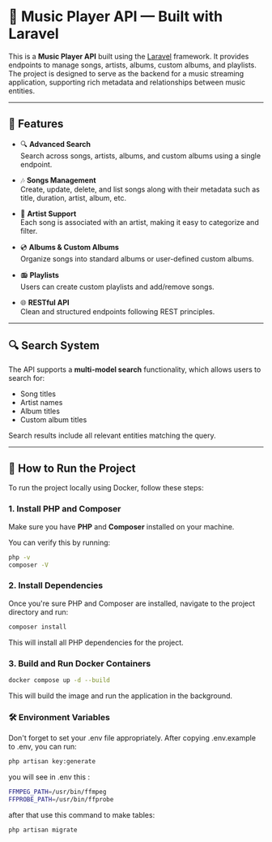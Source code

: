 # 🎵 Music Player API — Built with Laravel

This is a **Music Player API** built using the [Laravel](https://laravel.com) framework. It provides endpoints to manage songs, artists, albums, custom albums, and playlists. The project is designed to serve as the backend for a music streaming application, supporting rich metadata and relationships between music entities.

---

## 📌 Features

- 🔍 **Advanced Search**  
  Search across songs, artists, albums, and custom albums using a single endpoint.

- 🎶 **Songs Management**  
  Create, update, delete, and list songs along with their metadata such as title, duration, artist, album, etc.

- 🎤 **Artist Support**  
  Each song is associated with an artist, making it easy to categorize and filter.

- 💿 **Albums & Custom Albums**  
  Organize songs into standard albums or user-defined custom albums.

- 📻 **Playlists**  
  Users can create custom playlists and add/remove songs.

- 🌐 **RESTful API**  
  Clean and structured endpoints following REST principles.

---

## 🔍 Search System

The API supports a **multi-model search** functionality, which allows users to search for:

- Song titles
- Artist names
- Album titles
- Custom album titles

Search results include all relevant entities matching the query.

---

## 🚀 How to Run the Project

To run the project locally using Docker, follow these steps:

### 1. Install PHP and Composer

Make sure you have **PHP** and **Composer** installed on your machine.

You can verify this by running:

```bash
php -v
composer -V
```

### 2. Install Dependencies
Once you're sure PHP and Composer are installed, navigate to the project directory and run:

```bash
composer install
```

This will install all PHP dependencies for the project.

### 3. Build and Run Docker Containers

```bash
docker compose up -d --build
```
This will build the image and run the application in the background.


### 🛠️ Environment Variables

Don't forget to set your .env file appropriately. After copying .env.example to .env, you can run:

```bash
php artisan key:generate
```
you will see in .env this :
```bash
FFMPEG_PATH=/usr/bin/ffmpeg
FFPROBE_PATH=/usr/bin/ffprobe
```

after that use this command to make tables:
```bash
php artisan migrate
```


